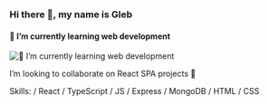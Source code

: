 ### Hi there 👋, my name is Gleb
#### 🌱 I’m currently learning web development
![🌱 I’m currently learning web development](https://arturssmirnovs.github.io/github-profile-readme-generator/images/banner.png)

I’m looking to collaborate on React SPA projects 🔭

Skills:  / React / TypeScript / JS / Express / MongoDB / HTML / CSS


